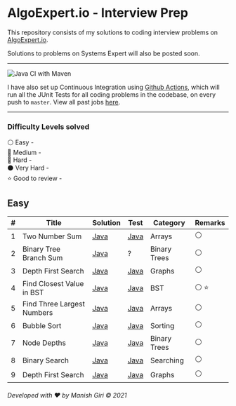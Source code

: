 #  AlgoExpert.io - Interview Prep

This repository consists of my solutions to coding interview problems on [AlgoExpert.io](https://www.algoexpert.io/product). 

Solutions to problems on Systems Expert will also be posted soon.

---

![Java CI with Maven](https://github.com/Manish-Giri/AlgoExpert.io/workflows/Java%20CI%20with%20Maven/badge.svg)

I have also set up Continuous Integration using [Github Actions](https://github.com/features/actions), which will run all the JUnit Tests for all coding problems in the codebase, on every push to `master`. View all past jobs [here](https://github.com/Manish-Giri/AlgoExpert.io/actions?query=workflow%3A%22Java+CI+with+Maven%22).

---
### Difficulty Levels solved

 
 :white_circle: Easy -    
 :large_blue_circle: Medium -     
 :red_circle: Hard -    
 :black_circle: Very Hard -    
 :star: Good to review - 

 
 ## Easy
 
 | # | Title | Solution |     Test   | Category  | Remarks |
 |---| ----- | -------- | ---------- | ---------- | ---------- |
 |1| Two Number Sum | [Java](./AlgoExpert/src/main/java/net/manishgiri/easy/twonumbersum/solution1/Program.java) | [Java](./AlgoExpert/src/test/java/net/manishgiri/easy/twonumbersum/solution1/ProgramTest.java) | Arrays | :white_circle:
 |2| Binary Tree Branch Sum | [Java](./AlgoExpert/src/main/java/net/manishgiri/easy/binarytreebranchsum/Program.java) | ? | Binary Trees | :white_circle:
 |3| Depth First Search | [Java](./AlgoExpert/src/main/java/net/manishgiri/easy/depthfirstsearch/Program.java) | [Java](./AlgoExpert/src/test/java/net/manishgiri/easy/depthfirstsearch/ProgramTest.java) | Graphs | :white_circle:
 |4| Find Closest Value in BST | [Java](./AlgoExpert/src/main/java/net/manishgiri/easy/findclosestvalueinBST/solution1/Program.java) | [Java](./AlgoExpert/src/test/java/net/manishgiri/easy/findclosestvalueinBST/solution1/ProgramTest.java) | BST | :white_circle: :star: 
 |5| Find Three Largest Numbers | [Java](./AlgoExpert/src/main/java/net/manishgiri/easy/findthreelargestnumbers/solution1/Program.java) | [Java](./AlgoExpert/src/test/java/net/manishgiri/easy/findthreelargestnumbers/solution1/ProgramTest.java) | Arrays | :white_circle: 
 |6| Bubble Sort | [Java](./AlgoExpert/src/main/java/net/manishgiri/easy/bubblesort/optimized/Program.java) | [Java](./AlgoExpert/src/test/java/net/manishgiri/easy/bubblesort/optimized/ProgramTest.java) | Sorting | :white_circle: 
 |7| Node Depths | [Java](./AlgoExpert/src/main/java/net/manishgiri/easy/nodedepths/solution2/Program.java) | [Java](./AlgoExpert/src/test/java/net/manishgiri/easy/nodedepths/solution3/ProgramTest.java) | Binary Trees | :white_circle: 
 |8| Binary Search | [Java](./AlgoExpert/src/main/java/net/manishgiri/categories/searching/easy/binarysearch/recursive/Program.java) | [Java](./AlgoExpert/src/test/java/net/manishgiri/categories/searching/easy/binarysearch/recursive/ProgramTest.java) | Searching | :white_circle: 
 |9| Depth First Search | [Java](./AlgoExpert/src/main/java/net/manishgiri/easy/depthfirstsearch/Program.java) | [Java](./AlgoExpert/src/test/java/net/manishgiri/easy/depthfirstsearch/ProgramTest.java) | Graphs | :white_circle: 

  
 
 
 ###### Developed with :heart: by Manish Giri &copy; 2021